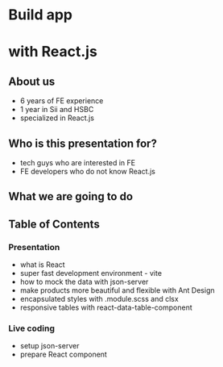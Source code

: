 <!-- .slide: data-background="#333333" data-background-image="./assets/sii-background.png" -->
# Build app <!-- .element: class="r-fit-text" -->
# with React.js <!-- .element: class="r-fit-text" -->


## About us

- 6 years of FE experience <!--  .element: class="fragment" data-fragment-index="1" -->
- 1 year in Sii and HSBC <!--  .element: class="fragment" data-fragment-index="2" -->
- specialized in React.js <!--  .element: class="fragment" data-fragment-index="3" -->


## Who is this presentation for?

- tech guys who are interested in FE <!--  .element: class="fragment" data-fragment-index="1" -->
- FE developers who do not know React.js <!--  .element: class="fragment" data-fragment-index="2" -->


## What we are going to do


## Table of Contents


### Presentation

- what is React <!--  .element: class="fragment" data-fragment-index="1" -->
- super fast development environment - vite <!--  .element: class="fragment" data-fragment-index="2" -->
- how to mock the data with json-server <!--  .element: class="fragment" data-fragment-index="3" -->
- make products more beautiful and flexible with Ant Design <!--  .element: class="fragment" data-fragment-index="4" -->
- encapsulated styles with .module.scss and clsx <!--  .element: class="fragment" data-fragment-index="5" -->
- responsive tables with react-data-table-component <!--  .element: class="fragment" data-fragment-index="6" -->


### Live coding

- setup json-server <!--  .element: class="fragment" data-fragment-index="1" -->
- prepare React component <!--  .element: class="fragment" data-fragment-index="2" -->
